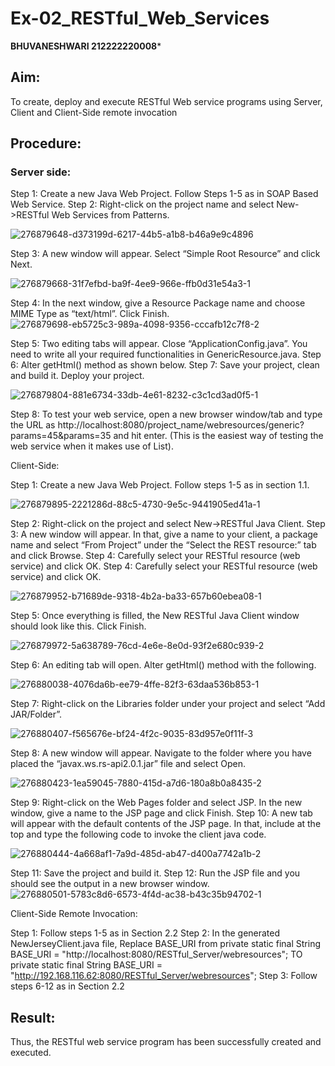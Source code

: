 # Ex-02_RESTful_Web_Services

**BHUVANESHWARI 212222220008***
## Aim:

To create, deploy and execute RESTful Web service programs using Server, Client and Client-Side remote invocation
## Procedure:

### Server side:
Step 1: Create a new Java Web Project. Follow Steps 1-5 as in SOAP Based Web Service.
Step 2: Right-click on the project name and select New->RESTful Web Services from Patterns.

![276879648-d373199d-6217-44b5-a1b8-b46a9e9c4896](https://github.com/user-attachments/assets/57fe743d-c454-46a4-8b21-9b8644908611)





Step 3: A new window will appear. Select “Simple Root Resource” and click Next.

![276879668-31f7efbd-ba9f-4ee9-966e-ffb0d31e54a3-1](https://github.com/user-attachments/assets/9593fd3f-135f-4440-a526-8e6e194b7b2b)

 
 


Step 4: In the next window, give a Resource Package name and choose MIME Type as “text/html”. Click Finish.
![276879698-eb5725c3-989a-4098-9356-cccafb12c7f8-2](https://github.com/user-attachments/assets/1cad2695-b38c-4794-973a-2be2c01c8b80)




Step 5: Two editing tabs will appear. Close “ApplicationConfig.java”. You need to write all your required functionalities in GenericResource.java.
Step 6: Alter getHtml() method as shown below.
Step 7: Save your project, clean and build it. Deploy your project.

 ![276879804-881e6734-33db-4e61-8232-c3c1cd3ad0f5-1](https://github.com/user-attachments/assets/ac722dbd-12c0-4fdd-a33d-cdc802ad0097)


 


Step 8: To test your web service, open a new browser window/tab and type the URL as http://localhost:8080/project_name/webresources/generic?params=45&params=35 and hit enter. (This is the easiest way of testing the web service when it makes use of List).



Client-Side:


Step 1: Create a new Java Web Project. Follow steps 1-5 as in section 1.1.

![276879895-2221286d-88c5-4730-9e5c-9441905ed41a-1](https://github.com/user-attachments/assets/91ce84e2-b9c2-4c34-a913-69f215b8bd0f)



Step 2: Right-click on the project and select New->RESTful Java Client.
Step 3: A new window will appear. In that, give a name to your client, a package name and select “From Project” under the “Select the REST resource:” tab and click Browse. Step 4: Carefully select your RESTful resource (web service) and click OK.
Step 4: Carefully select your RESTful resource (web service) and click OK.

![276879952-b71689de-9318-4b2a-ba33-657b60ebea08-1](https://github.com/user-attachments/assets/48455446-9e6b-4ee7-aa32-2b8bd0909ef6)


 


Step 5: Once everything is filled, the New RESTful Java Client window should look like this. Click Finish.

![276879972-5a638789-76cd-4e6e-8e0d-93f2e680c939-2](https://github.com/user-attachments/assets/5bdaf41b-db75-40bc-a38f-3a85a477c239)





Step 6: An editing tab will open. Alter getHtml() method with the following.

![276880038-4076da6b-ee79-4ffe-82f3-63daa536b853-1](https://github.com/user-attachments/assets/dcbfdbee-f2db-47d3-bf5d-337d1d28e342)

 


Step 7: Right-click on the Libraries folder under your project and select “Add JAR/Folder”.


![276880407-f565676e-bf24-4f2c-9035-83d957e0f11f-3](https://github.com/user-attachments/assets/3f667d15-2dce-4df7-8278-ec69bf59e92a)



Step 8: A new window will appear. Navigate to the folder where you have placed the “javax.ws.rs-api2.0.1.jar” file and select Open.

![276880423-1ea59045-7880-415d-a7d6-180a8b0a8435-2](https://github.com/user-attachments/assets/e297bc36-67b7-4155-85f1-3e0311f6ee86)





 
 


Step 9: Right-click on the Web Pages folder and select JSP. In the new window, give a name to the JSP page and click Finish.
Step 10: A new tab will appear with the default contents of the JSP page. In that, include at the top and type the following code to invoke the client java code.

![276880444-4a668af1-7a9d-485d-ab47-d400a7742a1b-2](https://github.com/user-attachments/assets/e7fba471-b990-49c8-a2dc-53c3698778cd)







Step 11: Save the project and build it.
Step 12: Run the JSP file and you should see the output in a new browser window.
![276880501-5783c8d6-6573-4f4d-ac38-b43c35b94702-1](https://github.com/user-attachments/assets/3970217f-5187-49d9-8336-e6c0ccd5e249)





Client-Side Remote Invocation:


Step 1: Follow steps 1-5 as in Section 2.2
Step 2: In the generated NewJerseyClient.java file, Replace BASE_URI from private static final String BASE_URI = "http://localhost:8080/RESTful_Server/webresources"; TO private static final String BASE_URI = "http://192.168.116.62:8080/RESTful_Server/webresources";
Step 3: Follow steps 6-12 as in Section 2.2


## Result:
 Thus, the RESTful web service program has been successfully created and executed.
